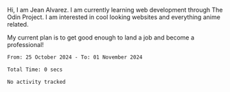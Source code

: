 Hi, I am Jean Alvarez. I am currently learning web development through The Odin Project. I am interested in cool looking websites and everything anime related.

My current plan is to get good enough to land a job and become a professional! 

<!--START_SECTION:waka-->

```txt
From: 25 October 2024 - To: 01 November 2024

Total Time: 0 secs

No activity tracked
```

<!--END_SECTION:waka-->
